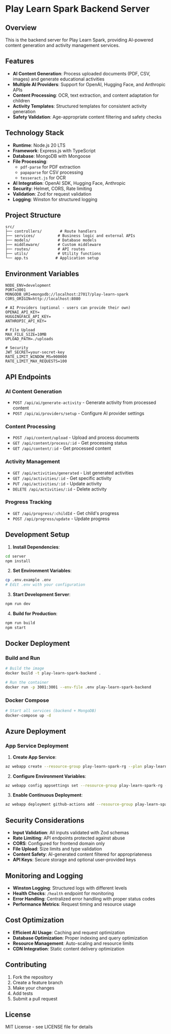# Play Learn Spark Backend Server

## Overview
This is the backend server for Play Learn Spark, providing AI-powered content generation and activity management services.

## Features
- **AI Content Generation**: Process uploaded documents (PDF, CSV, images) and generate educational activities
- **Multiple AI Providers**: Support for OpenAI, Hugging Face, and Anthropic APIs
- **Content Processing**: OCR, text extraction, and content adaptation for children
- **Activity Templates**: Structured templates for consistent activity generation
- **Safety Validation**: Age-appropriate content filtering and safety checks

## Technology Stack
- **Runtime**: Node.js 20 LTS
- **Framework**: Express.js with TypeScript
- **Database**: MongoDB with Mongoose
- **File Processing**: 
  - `pdf-parse` for PDF extraction
  - `papaparse` for CSV processing
  - `tesseract.js` for OCR
- **AI Integration**: OpenAI SDK, Hugging Face, Anthropic
- **Security**: Helmet, CORS, Rate limiting
- **Validation**: Zod for request validation
- **Logging**: Winston for structured logging

## Project Structure
```
src/
├── controllers/        # Route handlers
├── services/          # Business logic and external APIs
├── models/            # Database models
├── middleware/        # Custom middleware
├── routes/            # API routes
├── utils/             # Utility functions
└── app.ts            # Application setup
```

## Environment Variables
```env
NODE_ENV=development
PORT=3001
MONGODB_URI=mongodb://localhost:27017/play-learn-spark
CORS_ORIGIN=http://localhost:8080

# AI Providers (optional - users can provide their own)
OPENAI_API_KEY=
HUGGINGFACE_API_KEY=
ANTHROPIC_API_KEY=

# File Upload
MAX_FILE_SIZE=10MB
UPLOAD_PATH=./uploads

# Security
JWT_SECRET=your-secret-key
RATE_LIMIT_WINDOW_MS=900000
RATE_LIMIT_MAX_REQUESTS=100
```

## API Endpoints

### AI Content Generation
- `POST /api/ai/generate-activity` - Generate activity from processed content
- `POST /api/ai/providers/setup` - Configure AI provider settings

### Content Processing
- `POST /api/content/upload` - Upload and process documents
- `GET /api/content/process/:id` - Get processing status
- `GET /api/content/:id` - Get processed content

### Activity Management
- `GET /api/activities/generated` - List generated activities
- `GET /api/activities/:id` - Get specific activity
- `PUT /api/activities/:id` - Update activity
- `DELETE /api/activities/:id` - Delete activity

### Progress Tracking
- `GET /api/progress/:childId` - Get child's progress
- `POST /api/progress/update` - Update progress

## Development Setup

1. **Install Dependencies**:
```bash
cd server
npm install
```

2. **Set Environment Variables**:
```bash
cp .env.example .env
# Edit .env with your configuration
```

3. **Start Development Server**:
```bash
npm run dev
```

4. **Build for Production**:
```bash
npm run build
npm start
```

## Docker Deployment

### Build and Run
```bash
# Build the image
docker build -t play-learn-spark-backend .

# Run the container
docker run -p 3001:3001 --env-file .env play-learn-spark-backend
```

### Docker Compose
```bash
# Start all services (backend + MongoDB)
docker-compose up -d
```

## Azure Deployment

### App Service Deployment
1. **Create App Service**:
```bash
az webapp create --resource-group play-learn-spark-rg --plan play-learn-spark-plan --name play-learn-spark-api --deployment-container-image-name play-learn-spark-backend:latest
```

2. **Configure Environment Variables**:
```bash
az webapp config appsettings set --resource-group play-learn-spark-rg --name play-learn-spark-api --settings NODE_ENV=production MONGODB_URI=mongodb+srv://...
```

3. **Enable Continuous Deployment**:
```bash
az webapp deployment github-actions add --resource-group play-learn-spark-rg --name play-learn-spark-api --repo https://github.com/linoymalakkaran/play-learn-spark --branch main
```

## Security Considerations
- **Input Validation**: All inputs validated with Zod schemas
- **Rate Limiting**: API endpoints protected against abuse
- **CORS**: Configured for frontend domain only
- **File Upload**: Size limits and type validation
- **Content Safety**: AI-generated content filtered for appropriateness
- **API Keys**: Secure storage and optional user-provided keys

## Monitoring and Logging
- **Winston Logging**: Structured logs with different levels
- **Health Checks**: `/health` endpoint for monitoring
- **Error Handling**: Centralized error handling with proper status codes
- **Performance Metrics**: Request timing and resource usage

## Cost Optimization
- **Efficient AI Usage**: Caching and request optimization
- **Database Optimization**: Proper indexing and query optimization
- **Resource Management**: Auto-scaling and resource limits
- **CDN Integration**: Static content delivery optimization

## Contributing
1. Fork the repository
2. Create a feature branch
3. Make your changes
4. Add tests
5. Submit a pull request

## License
MIT License - see LICENSE file for details